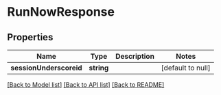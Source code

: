 # RunNowResponse

## Properties
Name | Type | Description | Notes
------------ | ------------- | ------------- | -------------
**sessionUnderscoreid** | **string** |  | [default to null]

[[Back to Model list]](../README.md#documentation-for-models) [[Back to API list]](../README.md#documentation-for-api-endpoints) [[Back to README]](../README.md)


